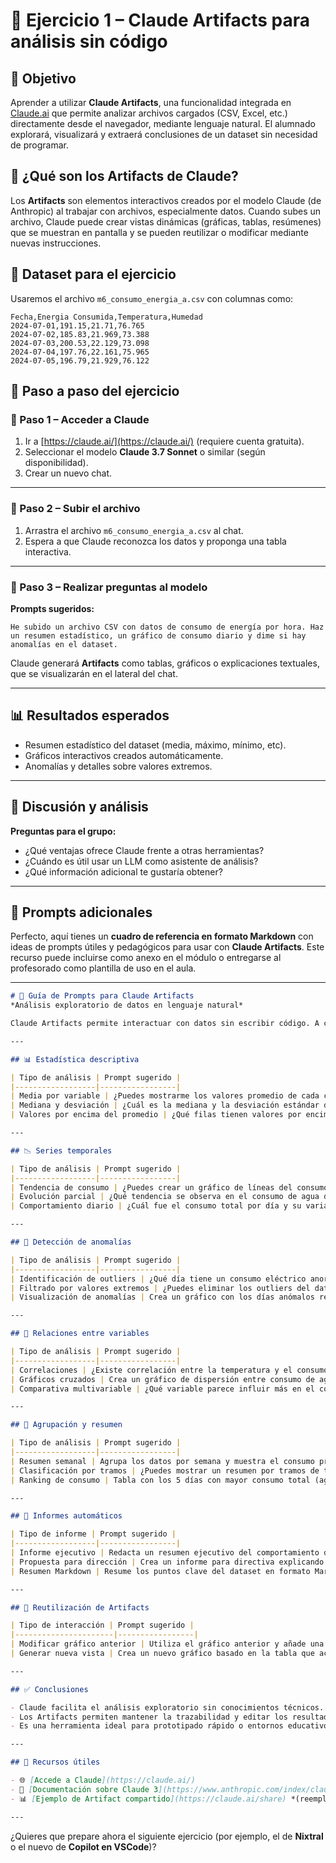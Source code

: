 # 🧪 Ejercicio 1 – Claude Artifacts para análisis sin código

## 🎯 Objetivo

Aprender a utilizar **Claude Artifacts**, una funcionalidad integrada en [Claude.ai](https://claude.ai/) que permite analizar archivos cargados (CSV, Excel, etc.) directamente desde el navegador, mediante lenguaje natural. El alumnado explorará, visualizará y extraerá conclusiones de un dataset sin necesidad de programar.

## 🧠 ¿Qué son los Artifacts de Claude?

Los **Artifacts** son elementos interactivos creados por el modelo Claude (de Anthropic) al trabajar con archivos, especialmente datos. Cuando subes un archivo, Claude puede crear vistas dinámicas (gráficas, tablas, resúmenes) que se muestran en pantalla y se pueden reutilizar o modificar mediante nuevas instrucciones.

## 📁 Dataset para el ejercicio

Usaremos el archivo `m6_consumo_energia_a.csv` con columnas como:

```
Fecha,Energia Consumida,Temperatura,Humedad
2024-07-01,191.15,21.71,76.765
2024-07-02,185.83,21.969,73.388
2024-07-03,200.53,22.129,73.098
2024-07-04,197.76,22.161,75.965
2024-07-05,196.79,21.929,76.122
```

## 🧪 Paso a paso del ejercicio

### 🔹 Paso 1 – Acceder a Claude

1. Ir a [https://claude.ai/](https://claude.ai/) (requiere cuenta gratuita).
2. Seleccionar el modelo **Claude 3.7 Sonnet** o similar (según disponibilidad).
3. Crear un nuevo chat.

---

### 🔹 Paso 2 – Subir el archivo

1. Arrastra el archivo `m6_consumo_energia_a.csv` al chat.
2. Espera a que Claude reconozca los datos y proponga una tabla interactiva.

---

### 🔹 Paso 3 – Realizar preguntas al modelo

**Prompts sugeridos:**

```plaintext
He subido un archivo CSV con datos de consumo de energía por hora. Haz un resumen estadístico, un gráfico de consumo diario y dime si hay anomalías en el dataset.
```

Claude generará **Artifacts** como tablas, gráficos o explicaciones textuales, que se visualizarán en el lateral del chat.

---

## 📊 Resultados esperados

- Resumen estadístico del dataset (media, máximo, mínimo, etc).
- Gráficos interactivos creados automáticamente.
- Anomalías y detalles sobre valores extremos.

---

## 🧠 Discusión y análisis

**Preguntas para el grupo:**

- ¿Qué ventajas ofrece Claude frente a otras herramientas?
- ¿Cuándo es útil usar un LLM como asistente de análisis?
- ¿Qué información adicional te gustaría obtener?

---

## 🧩 Prompts adicionales

Perfecto, aquí tienes un **cuadro de referencia en formato Markdown** con ideas de prompts útiles y pedagógicos para usar con **Claude Artifacts**. Este recurso puede incluirse como anexo en el módulo o entregarse al profesorado como plantilla de uso en el aula.

---

```markdown
# 💬 Guía de Prompts para Claude Artifacts  
*Análisis exploratorio de datos en lenguaje natural*

Claude Artifacts permite interactuar con datos sin escribir código. A continuación se presentan ejemplos de preguntas útiles y didácticas para explorar todo su potencial.

---

## 📊 Estadística descriptiva

| Tipo de análisis | Prompt sugerido |
|------------------|-----------------|
| Media por variable | ¿Puedes mostrarme los valores promedio de cada columna? |
| Mediana y desviación | ¿Cuál es la mediana y la desviación estándar de cada variable? |
| Valores por encima del promedio | ¿Qué filas tienen valores por encima de la media en consumo energético? |

---

## 📉 Series temporales

| Tipo de análisis | Prompt sugerido |
|------------------|-----------------|
| Tendencia de consumo | ¿Puedes crear un gráfico de líneas del consumo energético a lo largo del tiempo? |
| Evolución parcial | ¿Qué tendencia se observa en el consumo de agua durante los primeros 10 días? |
| Comportamiento diario | ¿Cuál fue el consumo total por día y su variación? |

---

## 🚨 Detección de anomalías

| Tipo de análisis | Prompt sugerido |
|------------------|-----------------|
| Identificación de outliers | ¿Qué día tiene un consumo eléctrico anormalmente alto? |
| Filtrado por valores extremos | ¿Puedes eliminar los outliers del dataset y recalcular la media? |
| Visualización de anomalías | Crea un gráfico con los días anómalos resaltados en rojo. |

---

## 🔗 Relaciones entre variables

| Tipo de análisis | Prompt sugerido |
|------------------|-----------------|
| Correlaciones | ¿Existe correlación entre la temperatura y el consumo energético? |
| Gráficos cruzados | Crea un gráfico de dispersión entre consumo de agua y consumo de energía. |
| Comparativa multivariable | ¿Qué variable parece influir más en el consumo de agua? |

---

## 🧮 Agrupación y resumen

| Tipo de análisis | Prompt sugerido |
|------------------|-----------------|
| Resumen semanal | Agrupa los datos por semana y muestra el consumo promedio. |
| Clasificación por tramos | ¿Puedes mostrar un resumen por tramos de temperatura (baja/media/alta)? |
| Ranking de consumo | Tabla con los 5 días con mayor consumo total (agua + energía). |

---

## 📝 Informes automáticos

| Tipo de informe | Prompt sugerido |
|------------------|-----------------|
| Informe ejecutivo | Redacta un resumen ejecutivo del comportamiento del consumo durante el periodo. |
| Propuesta para dirección | Crea un informe para directiva explicando los patrones observados y posibles medidas de eficiencia. |
| Resumen Markdown | Resume los puntos clave del dataset en formato Markdown. |

---

## 🔁 Reutilización de Artifacts

| Tipo de interacción | Prompt sugerido |
|----------------------|-----------------|
| Modificar gráfico anterior | Utiliza el gráfico anterior y añade una línea de referencia con el promedio. |
| Generar nueva vista | Crea un nuevo gráfico basado en la tabla que acabas de mostrar. |

---

## ✅ Conclusiones

- Claude facilita el análisis exploratorio sin conocimientos técnicos.
- Los Artifacts permiten mantener la trazabilidad y editar los resultados.
- Es una herramienta ideal para prototipado rápido o entornos educativos.

---

## 🔗 Recursos útiles

- 🌐 [Accede a Claude](https://claude.ai/)
- 📄 [Documentación sobre Claude 3](https://www.anthropic.com/index/claude-3)
- 📊 [Ejemplo de Artifact compartido](https://claude.ai/share) *(reemplazar con enlace generado si se desea)*

---
```

¿Quieres que prepare ahora el siguiente ejercicio (por ejemplo, el de **Nixtral** o el nuevo de **Copilot en VSCode**)?
